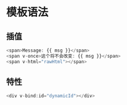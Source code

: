 # 模板语法

## 插值

```javascript
<span>Message: {{ msg }}</span>
<span v-once>这个将不会改变: {{ msg }}</span>
<span v-html="rawHtml"></span>
```

## 特性

```javascript
<div v-bind:id="dynamicId"></div>
```
